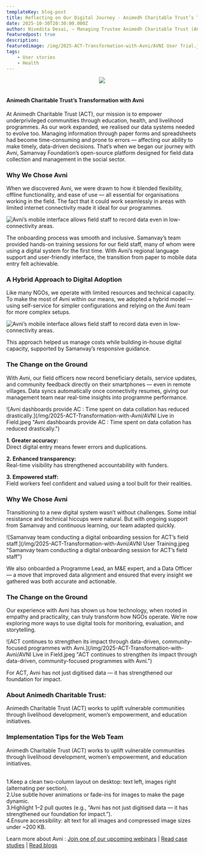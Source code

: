 ```yaml
---
templateKey: blog-post
title: Reflecting on Our Digital Journey - Animedh Charitable Trust’s Transformation with Avni
date: 2025-10-30T20:30:00.000Z
author: Nivedita Desai, – Managing Trustee Animedh Charitable Trust (ACT)
featuredpost: true
description: 
featuredimage: /img/2025-ACT-Transformation-with-Avni/AVNI User Trial.jpeg
tags:
    - User stories
    - Health
---
```


<div style="text-align: center;">
<a href="https://forms.gle/zD2A4cPRtpdcczPe9" target="_blank" rel="noopener noreferrer">
  <img src="/img/2025-ACT-Transformation-with-Avni/AVNI User Trial.jpeg"/>
</a>
</div>

<br>

#### Animedh Charitable Trust’s Transformation with Avni

At Animedh Charitable Trust (ACT), our mission is to empower underprivileged communities through education, health, and livelihood programmes. As our work expanded, we realised our data systems needed to evolve too.
Managing information through paper forms and spreadsheets had become time-consuming and prone to errors — affecting our ability to make timely, data-driven decisions.
That’s when we began our journey with Avni, Samanvay Foundation’s open-source platform designed for field data collection and management in the social sector.

### Why We Chose Avni

When we discovered Avni, we were drawn to how it blended flexibility, offline functionality, and ease of use — all essential for organisations working in the field. The fact that it could work seamlessly in areas with limited internet connectivity made it ideal for our programmes.

![Avni’s mobile interface allows field staff to record data even in low-connectivity areas.](/img/2025-ACT-Transformation-with-Avni/app_act.png "Avni’s mobile interface allows field staff to record data even in low-connectivity areas.")

The onboarding process was smooth and inclusive. Samanvay’s team provided hands-on training sessions for our field staff, many of whom were using a digital system for the first time. With Avni’s regional language support and user-friendly interface, the transition from paper to mobile data entry felt achievable.

### A Hybrid Approach to Digital Adoption

Like many NGOs, we operate with limited resources and technical capacity. To make the most of Avni within our means, we adopted a hybrid model — using self-service for simpler configurations and relying on the Avni team for more complex setups.

![Avni’s mobile interface allows field staff to record data even in low-connectivity areas.](/img/2025-ACT-Transformation-with-Avni/app_designer_act.png "Avni’s mobile interface allows field staff to record data even in low-connectivity areas.")

This approach helped us manage costs while building in-house digital capacity, supported by Samanvay’s responsive guidance.

### The Change on the Ground

With Avni, our field officers now record beneficiary details, service updates, and community feedback directly on their smartphones — even in remote villages. Data syncs automatically once connectivity resumes, giving our management team near real-time insights into programme performance.

![Avni dashboards provide AC : Time spent on data collation has reduced drastically.](/img/2025-ACT-Transformation-with-Avni/AVNI Live in Field.jpeg "Avni dashboards provide AC : Time spent on data collation has reduced drastically.")

**1. Greater accuracy:**</br>
Direct digital entry means fewer errors and duplications.

**2. Enhanced transparency:**</br>
Real-time visibility has strengthened accountability with funders.

**3. Empowered staff:**</br>
Field workers feel confident and valued using a tool built for their realities.

### Why We Chose Avni

Transitioning to a new digital system wasn’t without challenges. Some initial resistance and technical hiccups were natural. But with ongoing support from Samanvay and continuous learning, our team adapted quickly.

![Samanvay team conducting a digital onboarding session for ACT’s field staff.](/img/2025-ACT-Transformation-with-Avni/AVNI User Training.jpeg "Samanvay team conducting a digital onboarding session for ACT’s field staff")

We also onboarded a Programme Lead, an M&E expert, and a Data Officer — a move that improved data alignment and ensured that every insight we gathered was both accurate and actionable.

### The Change on the Ground

Our experience with Avni has shown us how technology, when rooted in empathy and practicality, can truly transform how NGOs operate. We’re now exploring more ways to use digital tools for monitoring, evaluation, and storytelling.

![ACT continues to strengthen its impact through data-driven, community-focused programmes with Avni.](/img/2025-ACT-Transformation-with-Avni/AVNI Live in Field.jpeg "ACT continues to strengthen its impact through data-driven, community-focused programmes with Avni.")

For ACT, Avni has not just digitised data — it has strengthened our foundation for impact.

### About Animedh Charitable Trust:

Animedh Charitable Trust (ACT) works to uplift vulnerable communities through livelihood development, women’s empowerment, and education initiatives.

###  Implementation Tips for the Web Team

Animedh Charitable Trust (ACT) works to uplift vulnerable communities through livelihood development, women’s empowerment, and education initiatives.

<br>
1.Keep a clean two-column layout on desktop: text left, images right (alternating per section).

<br>
2.Use subtle hover animations or fade-ins for images to make the page dynamic.

<br>
3.Highlight 1–2 pull quotes (e.g., “Avni has not just digitised data — it has strengthened our foundation for impact.”).

<br>
4.Ensure accessibility: alt text for all images and compressed image sizes under ~200 KB.

<br>

Learn more about Avni : [Join one of our upcoming webinars](/events) | [Read case studies](/case-studies) | [Read blogs](/blog)

<br><br>
